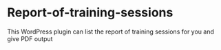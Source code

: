 # Report-of-training-sessions
This WordPress plugin can list the report of training sessions for you and give PDF output
